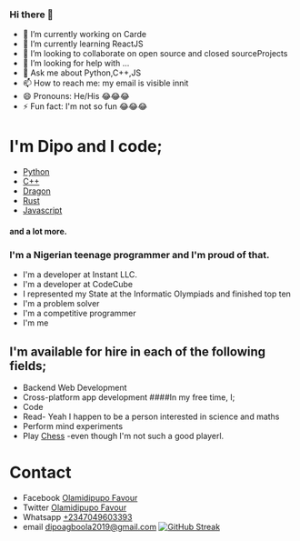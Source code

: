 ### Hi there 👋


<!--**Olamidipupo-favour/Olamidipupo-favour** is a ✨ _special_ ✨ repository because its `README.md` (this file) appears on your GitHub profile.

Here are some ideas to get you started:
-->
- 🔭 I’m currently working on Carde
- 🌱 I’m currently learning ReactJS
- 👯 I’m looking to collaborate on open source and closed sourceProjects
- 🤔 I’m looking for help with ...
- 💬 Ask me about Python,C++,JS
- 📫 How to reach me: my email is visible innit
- 😄 Pronouns: He/His 😂😂😂
- ⚡ Fun fact: I'm not so fun 😂😂😂
# I'm Dipo and I code;
* [Python](https://python.org)
* [C++](https://isocpp.org)
* [Dragon](https://dragon-lang.org)
* [Rust](https://rust-lang.org)
* [Javascript](https://javascript.com)
#### and a lot more.
### I'm a Nigerian teenage programmer and I'm proud of that.
* I'm a developer at Instant LLC.
* I'm a developer at CodeCube
* I represented my State at the Informatic Olympiads and finished top ten
* I'm a problem solver
* I'm a competitive programmer
* I'm me
## I'm available for hire in each of the following fields;
* Backend Web Development
* Cross-platform app development
####In my free time, I;
* Code
* Read- Yeah I happen to be a person interested in science and maths
* Perform mind experiments
* Play [Chess](https://lichess.org/@/dipo12) -even though I'm not such a good playerl.

# Contact
* Facebook [Olamidipupo Favour](https://facebook.com/olamidipupo.favour)
* Twitter [Olamidipupo Favour](https://twitter.com/@dipo133)
* Whatsapp [+2347049603393](https://wa.me/2347049603393)
* email dipoagboola2019@gmail.com
[![GitHub Streak](https://streak-stats.demolab.com?user=Olamidipupo-favour)](https://git.io/streak-stats)
